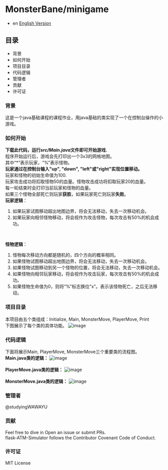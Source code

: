 # MonsterBane/minigame

- en [English Version](README.md)

## 目录
* 背景
* 如何开始
* 项目目录
* 代码逻辑
* 管理者
* 贡献
* 许可证

### 背景
这是一个java基础课程的课程作业，用java基础的类实现了一个在控制台操作的小游戏。

### 如何开始
**下载此代码，运行*src/Main.java*文件即可开始游戏.**
<br>程序开始运行后，游戏会先打印出一个3x3的网格地图。
<br>其中“*”表示玩家，“%”表示怪物。
<br>**玩家通过在控制台输入"up", "down", "left"或"right"实现位置移动。**
<br>
玩家和怪物的初始生命值为100.
<br>玩家攻击成功将扣取怪物50的血量。怪物攻击成功将扣取玩家20的血量。
<br>每一轮结束时会打印当前玩家和怪物的血量。
<br>如果三个怪物全部死亡则玩家**获胜**，如果玩家死亡则玩家**失败**。
<br>**玩家逻辑**：
1. 如果玩家试图移动超出地图边界，将会无法移动，失去一次移动机会。
2. 如果玩家向相邻怪物移动，将会视作为攻击怪物，每次攻击有50%的机会成功。
<br>

**怪物逻辑**：
1. 怪物每次移动方向都是随机的，四个方向的概率相同。
2. 如果怪物试图移动超出地图边界，将会无法移动，失去一次移动机会。
3. 如果怪物试图移动到另一个怪物的位置，将会无法移动，失去一次移动机会。
4. 如果怪物向相邻玩家移动，将会视作为攻击玩家，每次攻击有50%的机会成功。
5. 如果怪物生命值为0，则将“%”标志换位“x”。表示该怪物死亡，之后无法移动。

### 项目目录
本项目由五个类组成：Initialize, Main, MonsterMove, PlayerMove, Print
<br>下图展示了每个类的具体功能。
![image](/img/Directoryzh.png)

### 代码逻辑
下面将展示Main, PlayerMove, MonsterMove三个重要类的流程图。
<br>**Main.java类的逻辑：**
![image](/img/MainFLOWzh.png)
<br>
<br>**PlayerMove.java类的逻辑：**
![image](/img/MonsterMoveFLOWzh.png)
<br>
<br>**MonsterMove.java类的逻辑：**
![image](/img/PlayerMoveFLOWzh.png)
<br>

### 管理者
@studyingWAWAYU

### 贡献
Feel free to dive in Open an issue or submit PRs.  
flask-ATM-Simulator follows the Contributor Covenant Code of Conduct.

### 许可证
MIT License
